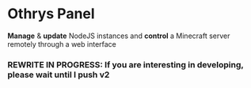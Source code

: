 # Othrys Panel
**Manage** & **update** NodeJS instances and **control** a Minecraft server remotely through a web interface


### REWRITE IN PROGRESS: If you are interesting in developing, please wait until I push v2

